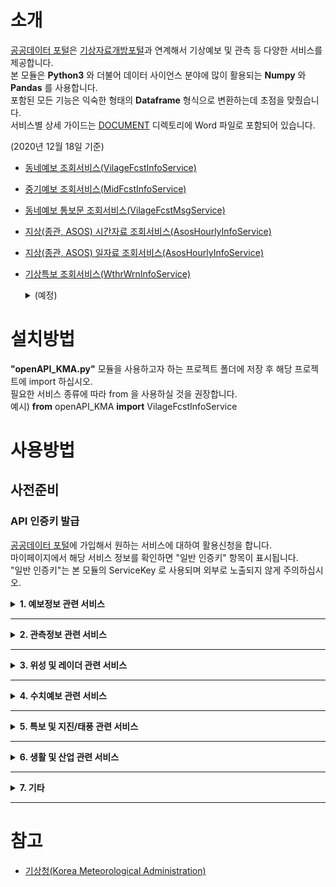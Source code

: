 # 소개
[공공데이터 포털](https://Data.go.kr)은 [기상자료개방포털](https://data.kma.go.kr)과 연계해서 기상예보 및 관측 등 다양한 서비스를 제공합니다.  
본 모듈은 **Python3** 와 더불어 데이터 사이언스 분야에 많이 활용되는 **Numpy** 와 **Pandas** 를 사용합니다.  
포함된 모든 기능은 익숙한 형태의 **Dataframe** 형식으로 변환하는데 초점을 맞췄습니다.  
서비스별 상세 가이드는 [DOCUMENT](DOCUMENT/) 디렉토리에 Word 파일로 포함되어 있습니다. 

(2020년 12월 18일 기준)
* [동네예보 조회서비스(VilageFcstInfoService)](DOCUMENT/기상청18_동네예보&#32;조회서비스_오픈API활용가이드.docx)
* [중기예보 조회서비스(MidFcstInfoService)](DOCUMENT/기상청20_중기예보&#32;조회서비스_오픈API활용가이드.docx)
* [동네예보 통보문 조회서비스(VilageFcstMsgService)](DOCUMENT/기상청19_동네예보&#32;통보문&#32;조회서비스_오픈API활용가이드.docx)
* [지상(종관, ASOS) 시간자료 조회서비스(AsosHourlyInfoService)](DOCUMENT/기상청01_지상(종관,ASOS)시간자료_조회서비스_오픈API활용가이드.docx)
* [지상(종관, ASOS) 일자료 조회서비스(AsosHourlyInfoService)](DOCUMENT/기상청02_지상(종관,ASOS)일자료_조회서비스_오픈API활용가이드.docx)
* [기상특보 조회서비스(WthrWrnInfoService)](DOCUMENT/기상청21_기상특보&#32;조회서비스_오픈API활용가이드.docx)

  <details>
    <summary>(예정)</summary>
  
    * 생활기상지수 조회서비스(LivingWthrIdxService01)  
    * 태풍정보 조회서비스(TyphoonInfoService)  
    * 기상청_지진정보(EqkInfoService)  
    * 관광코스별 관광지 상세 날씨 조회서비스(TourStnInfoService)  
    * 위성영상 조회서비스(getInsightSatlit)  
    * 보건기상지수 조회서비스(HealthWthrIdxService)  
    * 레이더영상 조회서비스(RadarImgInfoService)  
    * 지상(방재, AWS)기상관측자료 조회서비스(Aws1miInfoService)  
    * CCTV 기반 도로날씨정보 조회서비스(RoadWthrInfoService)  
    * 낙뢰분포도 조회서비스(LgtDistrbInfoService)  
    * 작물별 농업주산지 상세날씨 조회서비스(FmlandWthrInfoService)  
    * 수치모델자료(경량화) 조회서비스(NwpModelInfoService)  
    * 위성자료(경량화) 조회서비스(WthrSatlitInfoService)  
    * 지상기상월보 조회서비스(SfcMtlyInfoService)  
    * 레이더관측자료 조회서비스(RadarObsInfoService)  
    * 일기도 조회서비스(WthrChartInfoService)  
    * 낙뢰관측자료 조회서비스(LgtInfoService)  
    * 항공기상전문(IWXXMVer.2.0) 조회서비스(AmmIwxxmService)  
    * 해양기상관측자료 조회서비스(OceanInfoService)  
    * 서리발생 가능성 예측정보 조회서비스(FrstFcstInfoService)  
    * 지상기상연보 조회서비스(SfcYearlyInfoService)  
    * 레이더자료(경량화) 조회서비스(WthrRadarInfoService)  
    * 방재기상월보 조회서비스(AwsMtlyInfoService)  
    * 해양기상월보 조회서비스(SeaMtlyInfoService)  
    * 항공기상전문 조회서비스(AmmService)_기상청에서 운영하는 관측지점, 기상예보구역, 기상특보구역 등에 대한 정보를 제공합니다. ※ 방재기상업무 수행을 위해 공공기관에 한해서 제공하는 자료입니다. 활용목적을 정확히 적어주시기 바랍니다.  
    * 지점정보(기상관측, 특보구역) 조회서비스(WethrBasicInfoService)  
    * 황사정보 조회서비스(YdstInfoService)_황사일기도, 황사관측값, 황사위성영상 정보를 조회하는 서비스 ※ 방재기상업무 수행을 위해 공공기관에 한해서 제공하는 자료입니다. 활용목적을 정확히 적어주시기 바랍니다.  
    * 고층기상월보 조회서비스(UppMtlyInfoService)  
    * 방재기상연보 조회서비스(AwsYearlyInfoService)  
    * 세계공항 항공기상전문 조회서비스(AftnAmmService)  
    * 고층기상관측자료 조회서비스(UppInfoService)  
  </details>

# 설치방법
**"openAPI_KMA.py"** 모듈을 사용하고자 하는 프로젝트 폴더에 저장 후 해당 프로젝트에 import 하십시오.  
필요한 서비스 종류에 따라 from 을 사용하실 것을 권장합니다.  
예시) **from** openAPI_KMA **import** VilageFcstInfoService

# 사용방법
## 사전준비
### API 인증키 발급
[공공데이터 포털](https://Data.go.kr)에 가입해서 원하는 서비스에 대하여 활용신청을 합니다.  
마이페이지에서 해당 서비스 정보를 확인하면 "일반 인증키" 항목이 표시됩니다.  
"일반 인증키"는 본 모듈의 ServiceKey 로 사용되며 외부로 노출되지 않게 주의하십시오.  

<details>
  <summary><strong>1. 예보정보 관련 서비스</strong></summary>
    
  ## 1.1 동네예보 조회서비스(VilageFcstInfoService)
  사용예시: [tutorial_VilageFcstInfoService.py](tutorial_VilageFcstInfoService.py)

  |서비스명|기능|인자|기타|
  |------|---|---|---|
  |예보버전조회|**getFcstVersion**|서비스구분, 발표시각|'ODAM':실황/'VSRT':초단기예보/'SHRT':동네예보|
  |동네예보조회|**getVilageFcst**|X좌표, Y좌표, 발표시각|get_VilageFcst_baseTime(조회시간)|
  |초단기예보조회|**getUltraSrtFcst**|X좌표, Y좌표, 발표시각|get_UltraSrtFcst_baseTime(조회시간)|
  |초단기실황조회|**getUltraSrtNcst**|X좌표, Y좌표, 발표시각|get_UltraSrtNcst_baseTime(조회시간)|

  * 서비스별 발표시각은 조회시간 직전으로 자동 설정되며, 24시간 이내에 자료만 조회가 가능합니다.  
  * [동네예보 지점 좌표(위도 경도)_(20200401 기준)](METADATA/동네예보&#32;지점&#32;좌표(위도&#32;경도)_(20200401&#32;기준).csv)  
  * [기상청18_동네예보 조회서비스_오픈API활용가이드](DOCUMENT/기상청18_동네예보&#32;조회서비스_오픈API활용가이드.docx)  

  ## 1.2 중기예보 조회서비스(MidFcstInfoService)
  사용예시: [tutorial_MidFcstInfoService.py](tutorial_MidFcstInfoService.py)
  |서비스명|기능|인자|기타|
  |------|---|---|---|
  |중기전망조회|**getMidFcst**|지점번호, 발표시각|중기전망 지점코드 참고|
  |중기기온조회|**getMidTa**|예보구역코드, 발표시각|중기기온 지점코드 참고|
  |중기육상예보조회|**getMidLandFcst**|예보구역코드, 발표시각|중기육상예보구역 코드 참고|
  |중기해상예보조회|**getMidSeaFcst**|예보구역코드, 발표시각|중기해상예보구역 코드 참고|
  * 중기예보는 모두 일 2회 (6시, 18시) 생산되며 발표시각은 조회시간 직전으로 자동 설정됩니다.
  * 동네예보와 마찬가지로 24시간 이내에 자료만 조회가 가능합니다.  
  * 서비스별 지점 및 구역 코드는아래 상세 가이드 문서의 부록에 정리되어 있습니다. 참고하십시오.
  * [기상청20_중기예보 조회서비스_오픈API활용가이드_지점코드](METADATA/기상청20_중기예보&#32;조회서비스_오픈API활용가이드_지점코드.csv)
  * [기상청20_중기예보 조회서비스_오픈API활용가이드](DOCUMENT/기상청20_중기예보&#32;조회서비스_오픈API활용가이드.docx)  

  ## 1.3 동네예보 통보문 조회서비스(VilageFcstMsgService)
  사용예시: [tutorial_VilageFcstMsgService.py](tutorial_VilageFcstMsgService.py)
  |서비스명|기능|인자|기타|
  |------|---|---|---|
  |기상개황조회|**getWthrSituation**|발표관서|아래 지점목록 참조|
  |육상예보조회|**getLandFcst**|예보구역코드|아래 지점목록 참조|
  |해상예보조회|**getSeaFcst**|예보구역코드|아래 지점목록 참조|
  * 동네예보 통보문은 모두 일 3회 (5시, 11시, 17시) 발표됩니다.  
  * 통보문 발표시각(~조회시각): 5시(~11시), 11시(~17시), 17시(~다음날 5시)
  * [기상청19_동네예보 통보문 조회서비스_오픈API활용가이드_지점목록](METADATA/기상청19_동네예보&#32;통보문&#32;조회서비스_오픈API활용가이드_지점목록.csv)  
  * [기상청19_동네예보 통보문 조회서비스_오픈API활용가이드](DOCUMENT/기상청19_동네예보&#32;통보문&#32;조회서비스_오픈API활용가이드.docx)  

</details>

___

<details>
  <summary><strong>2. 관측정보 관련 서비스</strong></summary>

## 2.1 지상(종관, ASOS) 시간자료 조회서비스(AsosHourlyInfoService)
사용예시: [tutorial_AsosHourlyInfoService.py](tutorial_AsosHourlyInfoService.py)
|서비스명|기능|인자|기타|
|------|---|---|---|
|기상관측시간자료목록조회|**getWthrDataList**|지점번호, 시작시각, 종료시각|한 번에 최대 999개까지 조회 가능|

* 조회기간은 지점별 운영기간 모두 가능하며, 전날 자료까지만 조회가능합니다. 
* 단, 서버사정에 따라 갱신이 늦을 수 있습니다. (보통 오전 10시 이후 전부 조회 가능)
* 한 번에 최대 999개까지 조회되기 때문에 기간은 한 달이내로 설정해주시기 바랍니다.  
* (한 번 조회에 24시간을 권장합니다.)
* [META_관측지점정보_20201215203551](METADATA/META_관측지점정보_20201215203551.csv)  
* [기상청01_지상(종관,ASOS)시간자료_조회서비스_오픈API활용가이드](DOCUMENT/기상청01_지상(종관,ASOS)시간자료_조회서비스_오픈API활용가이드.docx)

## 2.2 지상(종관, ASOS) 일자료 조회서비스(AsosDalyInfoService)
사용예시: [tutorial_AsosHourlyInfoService.py](tutorial_AsosDalyInfoService.py)
|서비스명|기능|인자|기타|
|------|---|---|---|
|기상관측일자료목록조회|**getWthrDataList**|지점번호, 시작날짜, 종료날짜|한 번에 최대 999개까지 조회 가능|
* 조회기간은 지점별 운영기간 모두 가능하며, 전날 자료까지만 조회가능합니다. 
* 단, 서버사정에 따라 갱신이 늦을 수 있습니다. (보통 오전 10시 이후 전부 조회 가능)
* 한 번에 최대 999개까지 조회되기 때문에 기간은 2년 이내로 설정해주시기 바랍니다.  
* [META_관측지점정보_20201215203551](METADATA/META_관측지점정보_20201215203551.csv)  
* [기상청01_지상(종관,ASOS)일자료_조회서비스_오픈API활용가이드](DOCUMENT/기상청02_지상(종관,ASOS)일자료_조회서비스_오픈API활용가이드.docx)

</details>

---

<details>
  <summary><strong>3. 위성 및 레이더 관련 서비스</strong></summary>
  (예정)
</details>

---

<details>
  <summary><strong>4. 수치예보 관련 서비스</strong></summary>
  (예정)
</details>

---

<details>
  <summary><strong>5. 특보 및 지진/태풍 관련 서비스</strong></summary>

## 5.1 기상특보 조회서비스(WthrWrnInfoService)
사용예시: [tutorial_WthrWrnInfoService.py](tutorial_WthrWrnInfoService.py)
|서비스명|기능|인자|기타|
|------|---|---|---|
|기상특보목록조회|**getWthrWrnList**|지점코드, 시작날짜, 종료날짜||
|기상특보통보문조회|**getWthrWrnMsg**|지점번호, 시작날짜, 종료날짜||
|기상정보목록조회|**getWthrInfoList**|지점번호, 시작날짜, 종료날짜||
|기상정보문조회|**getWthrInfo**|지점번호, 시작날짜, 종료날짜||
|기상속보목록조회|**getWthrBrkNewsList**|지점번호, 시작날짜, 종료날짜||
|기상속보조회|**getWthrBrkNews**|지점번호, 시작날짜, 종료날짜||
|기상예비특보목록조회|**getWthrPwnList**|지점번호, 시작날짜, 종료날짜||
|기상예비특보조회|**getWthrPwn**|지점번호, 시작날짜, 종료날짜||
|특보코드조회|**getPwnCd**|지점번호, 시작날짜, 종료날짜,<br>특보구역코드, 특보종류||
|특보현황조회|**getPwnStatus**| - ||
* 조회기간 동안 특보가 없을 시 빈(Empty) DataFrame을 받습니다. 
* [기상청21_기상특보 조회서비스_오픈API활용가이드_특보구역코드 해당 지점](METADATA/기상청21_기상특보&#32;조회서비스_오픈API활용가이드_특보구역코드&#32;해당&#32;지점.csv)  
* [기상청21_기상특보 조회서비스_오픈API활용가이드_특보구역코드안내(200515)](METADATA/기상청21_기상특보&#32;조회서비스_오픈API활용가이드_특보구역코드안내(200515)/)  
* [기상청21_기상특보 조회서비스_오픈API활용가이드](DOCUMENT/기상청21_기상특보&#32;조회서비스_오픈API활용가이드.docx)

</details>

---

<details>
  <summary><strong>6. 생활 및 산업 관련 서비스</strong></summary>
  (예정)
</details>

---

<details>
  <summary><strong>7. 기타</strong></summary>
  (예정)
</details>

---

# 참고
+ [기상청(Korea Meteorological Administration)](http://www.kma.go.kr/)

